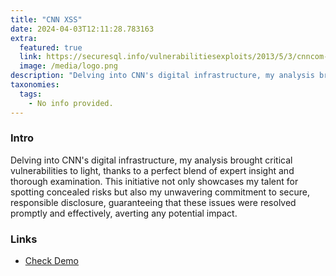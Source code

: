 ```yaml
---
title: "CNN XSS"
date: 2024-04-03T12:11:28.783163
extra:
  featured: true
  link: https://securesql.info/vulnerabilitiesexploits/2013/5/3/cnncom-xss-vulnerabilities
  image: /media/logo.png
description: "Delving into CNN's digital infrastructure, my analysis brought critical vulnerabilities to light, thanks to a perfect blend of expert insight and thorough examination. This initiative not only showcases my talent for spotting concealed risks but also my unwavering commitment to secure, responsible disclosure, guaranteeing that these issues were resolved promptly and effectively, averting any potential impact."
taxonomies:
  tags:
    - No info provided.
---
```

### Intro

Delving into CNN's digital infrastructure, my analysis brought critical vulnerabilities to light, thanks to a perfect blend of expert insight and thorough examination. This initiative not only showcases my talent for spotting concealed risks but also my unwavering commitment to secure, responsible disclosure, guaranteeing that these issues were resolved promptly and effectively, averting any potential impact.

### Links

- [Check Demo](https://securesql.info/vulnerabilitiesexploits/2013/5/3/cnncom-xss-vulnerabilities)
